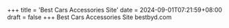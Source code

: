 +++
title = 'Best Cars Accessories Site'
date = 2024-09-01T07:21:59+08:00
draft = false
+++
Best Cars Accessories Site
bestbyd.com
